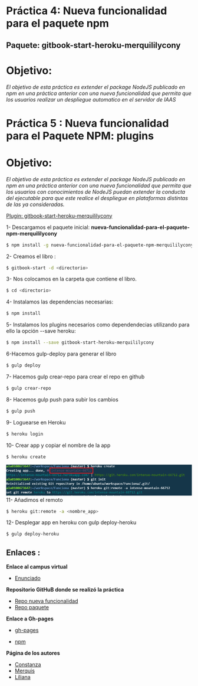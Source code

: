 # Práctica 4: Nueva funcionalidad para el paquete npm
## Paquete: gitbook-start-heroku-merquililycony


# Objetivo:
*El objetivo de esta práctica es extender el package NodeJS publicado en npm en una práctica anterior con una nueva*
*funcionalidad que permita que los usuarios realizar un despliegue automatico en el servidor de IAAS*
# Práctica 5 : Nueva funcionalidad para el Paquete NPM: plugins 

# Objetivo:
*El objetivo de esta práctica es extender el package NodeJS publicado en npm en una práctica anterior con una nueva*
*funcionalidad que permita que los usuarios con conocimientos de NodeJS puedan extender la conducta del ejecutable*
*para que este realice el despliegue en plataformas distintas de las ya consideradas.*


[Plugin: gitbook-start-heroku-merquililycony](https://github.com/ULL-ESIT-SYTW-1617/gitbook-start-heroku-merquililycony)

1- Descargamos el paquete inicial: **nueva-funcionalidad-para-el-paquete-npm-merquililycony**
    
```bash
$ npm install -g nueva-funcionalidad-para-el-paquete-npm-merquililycony
```

2- Creamos el libro :
    
```bash
$ gitbook-start -d <directorio> 
```

3- Nos colocamos en la carpeta que contiene el libro.

```bash
$ cd <directorio>
```

4- Instalamos las dependencias necesarias:
    
```bash
$ npm install 
```

5- Instalamos los plugins necesarios como dependendecias utilizando para ello la opción --save heroku:
    
```bash
$ npm install --save gitbook-start-heroku-merquililycony
```
6-Hacemos gulp-deploy para generar el libro 

```bash
$ gulp deploy
```
7- Hacemos gulp crear-repo para crear el repo en github

```bash
$ gulp crear-repo
```
8- Hacemos gulp push para subir los cambios

```bash
$ gulp push
```
9- Loguearse en Heroku

```bash
$ heroku login
```
10- Crear app y copiar el nombre de la app

```bash
$ heroku create
```
 ![imagen](./createapp.png)
11- Añadimos el remoto

```bash
$ heroku git:remote -a <nombre_app>
```
12- Desplegar app en heroku con gulp deploy-heroku

```bash
$ gulp deploy-heroku
```
## Enlaces :

 **Enlace al campus virtual**

 * [Enunciado](https://casianorodriguezleon.gitbooks.io/ull-esit-1617/content/practicas/practicaplugin2.html)

 **Repositorio GitHuB donde se realizó la práctica**
 * [Repo nueva funcionalidad](https://github.com/ULL-ESIT-SYTW-1617/nueva-funcionalidad-para-el-paquete-npm-plugins-merquililycony/)
 * [Repo paquete](https://github.com/ULL-ESIT-SYTW-1617/gitbook-start-heroku-merquililycony)

 **Enlace a Gh-pages**

 * [gh-pages](https://ull-esit-sytw-1617.github.io/nueva-funcionalidad-para-el-paquete-npm-plugins-merquililycony/)

 * [npm](https://www.npmjs.com/package/gitbook-start-heroku-merquililycony)

 **Página de los autores**

 * [Constanza](http://alu0100673647.github.io)
 * [Merquis](http://merquis.github.io)
 * [Liliana](https://alu0100762846.github.io)


